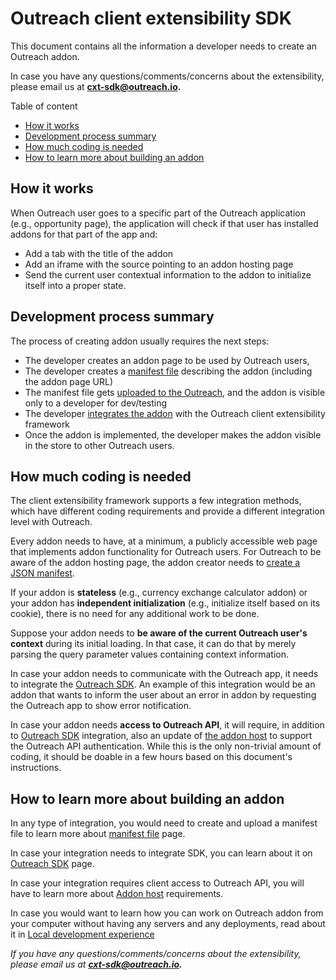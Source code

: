 <!-- omit in toc -->
# Outreach client extensibility SDK

This document contains all the information a developer needs to create an Outreach addon.

In case you have any questions/comments/concerns about the extensibility, please email us at **cxt-sdk@outreach.io.**

Table of content

- [How it works](#how-it-works)
- [Development process summary](#development-process-summary)
- [How much coding is needed](#how-much-coding-is-needed)
- [How to learn more about building an addon](#how-to-learn-more-about-building-an-addon)

## How it works

When Outreach user goes to a specific part of the Outreach application (e.g., opportunity page), the application will check if that user has installed addons for that part of the app and:

- Add a tab with the title of the addon
- Add an iframe with the source pointing to an addon hosting page
- Send the current user contextual information to the addon to initialize itself into a proper state.

## Development process summary

The process of creating addon usually requires the next steps:

- The developer creates an addon page to be used by Outreach users,
- The developer creates a [manifest file](/docs/manifest.md)  describing the addon (including the addon page URL)
- The manifest file gets [uploaded to the Outreach](/docs/manifest.md#uploading-the-manifest), and the addon is visible only to a developer for dev/testing
- The developer [integrates the addon](/docs/host.md) with the Outreach client extensibility framework
- Once the addon is implemented, the developer makes the addon visible in the store to other Outreach users.

## How much coding is needed

The client extensibility framework supports a few integration methods, which have different coding requirements and provide a different integration level with Outreach.

Every addon needs to have, at a minimum, a publicly accessible web page that implements addon functionality for Outreach users. For Outreach to be aware of the addon hosting page, the addon creator needs to  [create a JSON manifest](/docs/manifest.md).

If your addon is **stateless** (e.g., currency exchange calculator addon)  or your addon has **independent initialization** (e.g., initialize itself based on its cookie), there is no need for any additional work to be done.

Suppose your addon needs to **be aware of the current Outreach user's context** during its initial loading. In that case, it can do that by merely parsing the query parameter values containing context information.

In case your addon needs to communicate with the Outreach app, it needs to integrate the [Outreach SDK](/docs/sdk.md).
An example of this integration would be an addon that wants to inform the user about an error in addon by requesting the Outreach app to show error notification.

In case your addon needs **access to Outreach API**,  it will require, in addition to [Outreach SDK](/docs/sdk.md) integration, also an update of [the addon host](/docs/host.md) to support the Outreach API authentication.
While this is the only non-trivial amount of coding, it should be doable in a few hours based on this document's instructions.

## How to learn more about building an addon

In any type of integration, you would need to create and upload a manifest file to learn more about [manifest file](/docs/manifest.md) page.

In case your integration needs to integrate SDK, you can learn about it on [Outreach SDK](/docs/sdk.md) page.

In case your integration requires client access to Outreach API, you will have to learn more about [Addon host](/docs/host.md) requirements.

In case you would want to learn how you can work on Outreach addon from your computer without having any servers and any deployments, read about it in  [Local development experience](/docs/devxp.md)

*If you have any questions/comments/concerns about the extensibility, please email us at **cxt-sdk@outreach.io.***

